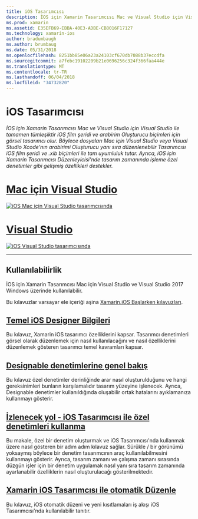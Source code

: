 ```yaml
---
title: iOS Tasarımcısı
description: İOS için Xamarin Tasarımcısı Mac ve Visual Studio için Visual Studio ile tamamen tümleşiktir iOS film şeridi ve arabirim Oluşturucu biçimleri için görsel tasarımcı olur. Böylece dosyaları Mac için Visual Studio veya Visual Studio Xcode'nın arabirimi Oluşturucu yanı sıra düzenlenebilir Tasarımcısı iOS film şeridi ve .xib biçimleri ile tam uyumluluk tutar. Ayrıca, iOS için Xamarin Tasarımcısı Düzenleyicisi'nde tasarım zamanında işleme özel denetimler gibi gelişmiş özellikleri destekler.
ms.prod: xamarin
ms.assetid: E35EFB69-EBBA-40E3-ADBE-CB8016F17127
ms.technology: xamarin-ios
author: bradumbaugh
ms.author: brumbaug
ms.date: 05/31/2018
ms.openlocfilehash: 8251bb85e06a23a24103cf670db7088b37eccdfa
ms.sourcegitcommit: a7febc19102209b21e0696256c324f366faa444e
ms.translationtype: MT
ms.contentlocale: tr-TR
ms.lasthandoff: 06/04/2018
ms.locfileid: "34732820"
---
```

# <a name="ios-designer"></a>iOS Tasarımcısı

_İOS için Xamarin Tasarımcısı Mac ve Visual Studio için Visual Studio ile tamamen tümleşiktir iOS film şeridi ve arabirim Oluşturucu biçimleri için görsel tasarımcı olur. Böylece dosyaları Mac için Visual Studio veya Visual Studio Xcode'nın arabirimi Oluşturucu yanı sıra düzenlenebilir Tasarımcısı iOS film şeridi ve .xib biçimleri ile tam uyumluluk tutar. Ayrıca, iOS için Xamarin Tasarımcısı Düzenleyicisi'nde tasarım zamanında işleme özel denetimler gibi gelişmiş özellikleri destekler._

# <a name="visual-studio-for-mactabmacos"></a>[Mac için Visual Studio](#tab/macos)

[![iOS Mac için Visual Studio tasarımcısında](images/designer-vsmac-sml.png "iOS Tasarımcısı")](images/designer-vsmac.png#lightbox)

# <a name="visual-studiotabwindows"></a>[Visual Studio](#tab/windows)

[![iOS Visual Studio tasarımcısında](images/designer-vs.png "iOS Tasarımcısı")](images/designer-vs.png#lightbox)

-----

## <a name="availability"></a>Kullanılabilirlik

İOS için Xamarin Tasarımcısı Mac için Visual Studio ve Visual Studio 2017 Windows üzerinde kullanılabilir.

Bu kılavuzlar varsayar ele içeriği aşina [Xamarin.iOS Başlarken kılavuzları](~/ios/get-started/index.md).

## <a name="ios-designer-basicsintroductionmd"></a>[Temel iOS Designer Bilgileri](introduction.md)

Bu kılavuz, Xamarin iOS tasarımcı özelliklerini kapsar. Tasarımcı denetimleri görsel olarak düzenlemek için nasıl kullanılacağını ve nasıl özelliklerini düzenlemek gösteren tasarımcı temel kavramları kapsar.

## <a name="designable-controls-overviewios-designable-controls-overviewmd"></a>[Designable denetimlerine genel bakış](ios-designable-controls-overview.md)

Bu kılavuz özel denetimler derinliğinde arar nasıl oluşturulduğunu ve hangi gereksinimleri bunların karşılamalıdır tasarım yüzeyine işlenecek. Ayrıca, Designable denetimler kullanıldığında oluşabilir ortak hatalarını ayıklamanıza kullanmayı gösterir.

## <a name="walkthrough---using-custom-controls-with-ios-designerios-designable-controls-walkthroughmd"></a>[İzlenecek yol - iOS Tasarımcısı ile özel denetimleri kullanma](ios-designable-controls-walkthrough.md)

Bu makale, özel bir denetim oluşturmak ve iOS Tasarımcısı'nda kullanmak üzere nasıl gösteren bir adım adım kılavuz sağlar. Sürükle / bir görünümü yoksaymış böylece bir denetim tasarımcının araç kullanılabilmesini kullanmayı gösterir. Ayrıca, tasarım zamanı ve çalışma zamanı sırasında düzgün işler için bir denetim uygulamak nasıl yanı sıra tasarım zamanında ayarlanabilir özelliklerin nasıl oluşturulacağı gösterilmektedir.

## <a name="auto-layout-with-the-xamarin-ios-designerdesigner-auto-layoutmd"></a>[Xamarin iOS Tasarımcısı ile otomatik Düzenle](designer-auto-layout.md)

Bu kılavuz, iOS otomatik düzeni ve yeni kısıtlamaları iş akışı iOS Tasarımcısı'nda kullanılabilir tanıtır.
